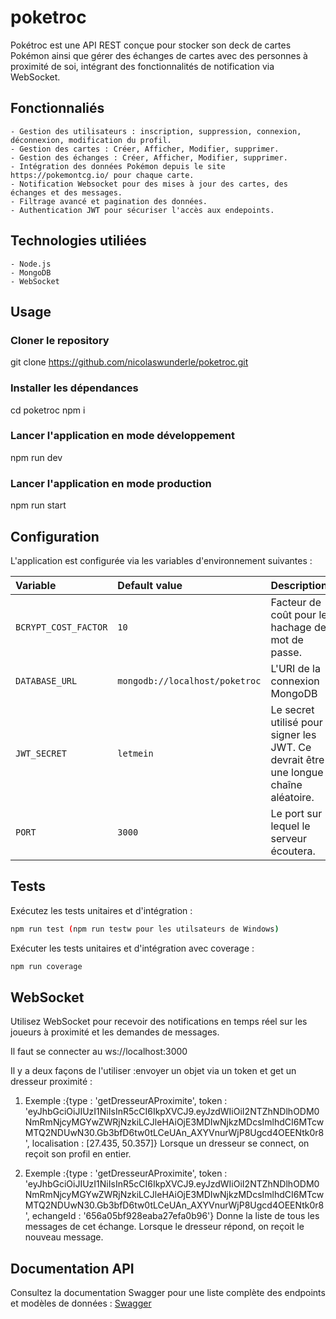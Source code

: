# poketroc

Pokétroc est une API REST conçue pour stocker son deck de cartes Pokémon ainsi que gérer des échanges de cartes avec des personnes à proximité de soi, intégrant des fonctionnalités de notification via WebSocket.


## Fonctionnaliés

    - Gestion des utilisateurs : inscription, suppression, connexion, déconnexion, modification du profil.
    - Gestion des cartes : Créer, Afficher, Modifier, supprimer.
    - Gestion des échanges : Créer, Afficher, Modifier, supprimer.
    - Intégration des données Pokémon depuis le site https://pokemontcg.io/ pour chaque carte.
    - Notification Websocket pour des mises à jour des cartes, des échanges et des messages.
    - Filtrage avancé et pagination des données.
    - Authentication JWT pour sécuriser l'accès aux endepoints.


## Technologies utiliées
    - Node.js
    - MongoDB
    - WebSocket


## Usage

### Cloner le repository
git clone https://github.com/nicolaswunderle/poketroc.git

### Installer les dépendances
cd poketroc
npm i

### Lancer l'application en mode développement
npm run dev

### Lancer l'application en mode production
npm run start


## Configuration

L'application est configurée via les variables d'environnement suivantes :

| Variable             | Default value                     | Description                                                                           |
| :------------------- | :-------------------------------- | :------------------------------------------------------------------------------------ |
| `BCRYPT_COST_FACTOR` | `10`                              | Facteur de coût pour le hachage de mot de passe.                                      |
| `DATABASE_URL`       | `mongodb://localhost/poketroc`    | L'URI de la connexion MongoDB                                                         |
| `JWT_SECRET`         | `letmein`                         | Le secret utilisé pour signer les JWT. Ce devrait être une longue chaîne aléatoire.   |
| `PORT`               | `3000`                            | Le port sur lequel le serveur écoutera.                                               |


## Tests

Exécutez les tests unitaires et d'intégration :
```bash
npm run test (npm run testw pour les utilsateurs de Windows)
```
Exécuter les tests unitaires et d'intégration avec coverage :
```bash
npm run coverage
```
 

## WebSocket
Utilisez WebSocket pour recevoir des notifications en temps réel sur les joueurs à proximité et les demandes de messages.

Il faut se connecter au ws://localhost:3000 

Il y a deux façons de l'utiliser :envoyer un objet via un token et get un dresseur proximité :

1. Exemple :{type : 'getDresseurAProximite', 
            token : 'eyJhbGciOiJIUzI1NiIsInR5cCI6IkpXVCJ9.eyJzdWIiOiI2NTZhNDlhODM0NmRmNjcyMGYwZWRjNzkiLCJleHAiOjE3MDIwNjkzMDcsImlhdCI6MTcwMTQ2NDUwN30.Gb3bfD6tw0tLCeUAn_AXYVnurWjP8Ugcd4OEENtk0r8', 
            localisation : [27.435, 50.357]} 
Lorsque un dresseur se connect, on reçoit son profil en entier.

2. Exemple :{type : 'getDresseurAProximite', 
            token : 'eyJhbGciOiJIUzI1NiIsInR5cCI6IkpXVCJ9.eyJzdWIiOiI2NTZhNDlhODM0NmRmNjcyMGYwZWRjNzkiLCJleHAiOjE3MDIwNjkzMDcsImlhdCI6MTcwMTQ2NDUwN30.Gb3bfD6tw0tLCeUAn_AXYVnurWjP8Ugcd4OEENtk0r8', 
            echangeId : '656a05bf928eaba27efa0b96'} 
Donne la liste de tous les messages de cet échange. Lorsque le dresseur répond, on reçoit le nouveau message.

## Documentation API
Consultez la documentation Swagger pour une liste complète des endpoints et modèles de données : [Swagger](https://poketroc.onrender.com/api-docs)